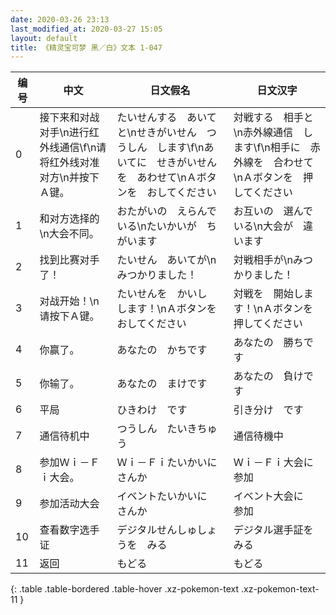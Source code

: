 ```yaml
---
date: 2020-03-26 23:13
last_modified_at: 2020-03-27 15:05
layout: default
title: 《精灵宝可梦 黑／白》文本 1-047
---
```

| 编号 | 中文 | 日文假名 | 日文汉字 |
| ---- | ---- | ---- | --- |
| 0 | 接下来和对战对手\n进行红外线通信\f\n请将红外线对准对方\n并按下Ａ键。 | たいせんする　あいてと\nせきがいせん　つうしん　します\f\nあいてに　せきがいせんを　あわせて\nＡボタンを　おしてください | 対戦する　相手と\n赤外線通信　します\f\n相手に　赤外線を　合わせて\nＡボタンを　押してください |
| 1 | 和对方选择的\n大会不同。 | おたがいの　えらんでいる\nたいかいが　ちがいます | お互いの　選んでいる\n大会が　違います |
| 2 | 找到比赛对手了！ | たいせん　あいてが\nみつかりました！ | 対戦相手が\nみつかりました！ |
| 3 | 对战开始！\n请按下Ａ键。 | たいせんを　かいし　します！\nＡボタンを　おしてください | 対戦を　開始します！\nＡボタンを　押してください |
| 4 | 你赢了。 | あなたの　かちです | あなたの　勝ちです |
| 5 | 你输了。 | あなたの　まけです | あなたの　負けです |
| 6 | 平局 | ひきわけ　です | 引き分け　です |
| 7 | 通信待机中 | つうしん　たいきちゅう | 通信待機中 |
| 8 | 参加Ｗｉ－Ｆｉ大会。 | Ｗｉ－Ｆｉたいかいに　さんか | Ｗｉ－Ｆｉ大会に　参加 |
| 9 | 参加活动大会 | イベントたいかいに　さんか | イベント大会に　参加 |
| 10 | 查看数字选手证 | デジタルせんしゅしょうを　みる | デジタル選手証を　みる |
| 11 | 返回 | もどる | もどる |
{: .table .table-bordered .table-hover .xz-pokemon-text .xz-pokemon-text-11 }
